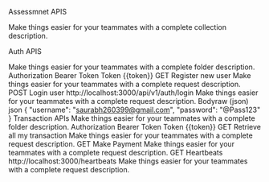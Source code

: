 Assessmnet APIS

Make things easier for your teammates with a complete collection description.

Auth APIS

Make things easier for your teammates with a complete folder description.
Authorization
Bearer Token
Token
{{token}}
GET
Register new user
Make things easier for your teammates with a complete request description.
POST
Login user
http://localhost:3000/api/v1/auth/login
Make things easier for your teammates with a complete request description.
Bodyraw (json)
json
{
  "username": "saurabh260399@gmail.com",
  "password": "@Pass123"
}
Transaction APIs
Make things easier for your teammates with a complete folder description.
Authorization
Bearer Token
Token
{{token}}
GET
Retrieve all my transaction
Make things easier for your teammates with a complete request description.
GET
Make Payment
Make things easier for your teammates with a complete request description.
GET
Heartbeats
http://localhost:3000/heartbeats
Make things easier for your teammates with a complete request description.